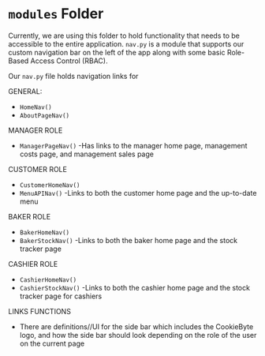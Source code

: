 # `modules` Folder

Currently, we are using this folder to hold functionality that needs to be accessible to the entire application. `nav.py` is a module that supports our custom navigation bar on the left of the app along with some basic Role-Based Access Control (RBAC). 

Our `nav.py` file holds navigation links for 

GENERAL: 
- `HomeNav()`
- `AboutPageNav()`

MANAGER ROLE
- `ManagerPageNav()`
    -Has links to the manager home page, management costs page, and management sales page

CUSTOMER ROLE
- `CustomerHomeNav()`
- `MenuAPINav()`
    -Links to both the customer home page and the up-to-date menu

BAKER ROLE
- `BakerHomeNav()`
- `BakerStockNav()`
    -Links to both the baker home page and the stock tracker page 

CASHIER ROLE
- `CashierHomeNav()`
- `CashierStockNav()`
    -Links to both the cashier home page and the stock tracker page for cashiers

LINKS FUNCTIONS
- There are definitions//UI for the side bar which includes the CookieByte logo, and how the side bar should look depending on the role of the user on the current page